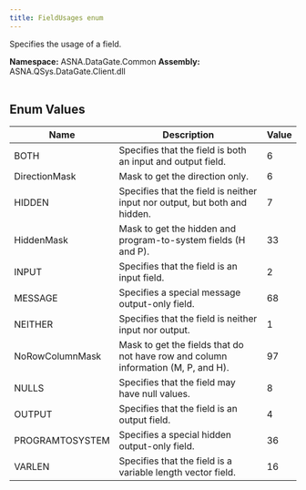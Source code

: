 ```yaml
---
title: FieldUsages enum
---
```


Specifies the usage of a field.

**Namespace:** ASNA.DataGate.Common
**Assembly:** ASNA.QSys.DataGate.Client.dll
<br>
<br>

## Enum Values

| Name | Description | Value
| --- | --- | --- 
| BOTH | Specifies that the field is both an input and output field. | 6 |
| DirectionMask | Mask to get the direction only. | 6 |
| HIDDEN | Specifies that the field is neither input nor output, but both and hidden. | 7 |
| HiddenMask | Mask to get the hidden and program-to-system fields (H and P). | 33 |
| INPUT | Specifies that the field is an input field. | 2 |
| MESSAGE | Specifies a special message output-only field. | 68 |
| NEITHER | Specifies that the field is neither input nor output. | 1 |
| NoRowColumnMask | Mask to get the fields that do not have row and column information (M, P, and H). | 97 |
| NULLS | Specifies that the field may have null values. | 8 |
| OUTPUT | Specifies that the field is an output field. | 4 |
| PROGRAMTOSYSTEM | Specifies a special hidden output-only field. | 36 |
| VARLEN | Specifies that the field is a variable length vector field. | 16 |

